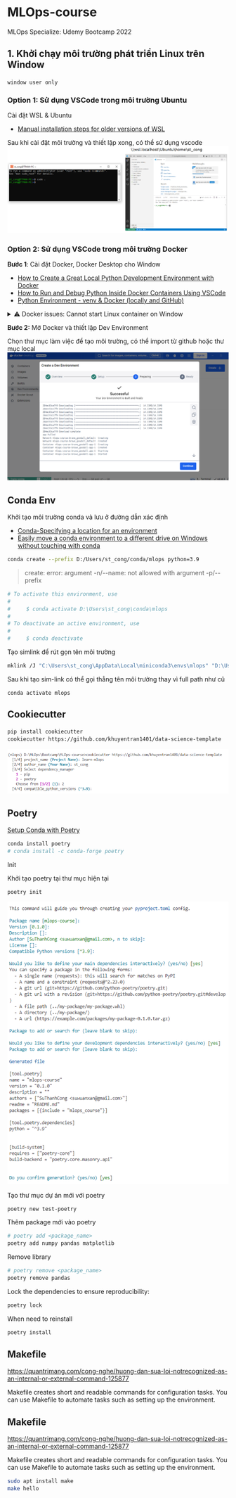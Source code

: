 # MLOps-course
MLOps Specialize: Udemy Bootcamp 2022 

## 1. Khởi chạy môi trường phát triển Linux trên Window

`window user only`

### Option 1: Sử dụng VSCode trong môi trường Ubuntu
Cài đặt WSL & Ubuntu
- [Manual installation steps for older versions of WSL](https://learn.microsoft.com/en-us/windows/wsl/install-manual#step-4---download-the-linux-kernel-update-package)

Sau khi cài đặt môi trường và thiết lập xong, có thể sử dụng vscode 
![VSCode with ubuntu linux](figs/ubuntu_wsl.PNG)


### Option 2: Sử dụng VSCode trong môi trường Docker

**Bước 1**: Cài đặt Docker, Docker Desktop cho Window
- [How to Create a Great Local Python Development Environment with Docker](https://www.youtube.com/watch?v=6OxqiEeCvMI)
- [How to Run and Debug Python Inside Docker Containers Using VSCode](https://www.youtube.com/watch?v=cJbvcH0JNGA)
- [Python Environment - venv & Docker (locally and GitHub)](https://www.youtube.com/watch?v=wSombq0VV5w)

<details>
<summary>⚠️ Docker issues: Cannot start Linux container on Window</summary>

- [Docker forever in "Docker is starting.." at Windows task](https://forums.docker.com/t/docker-stuck-on-starting/125351/4)
- [Docker Desktop distro installation failed](https://github.com/docker/for-win/issues/14183)

![docker_issue](figs/docker_issue.PNG)

```bash
dism.exe /online /enable-feature /featurename:Microsoft-Windows-Subsystem-Linux /all /norestart
wsl --set-default-version 2
wsl --unregister docker-desktop
```
</details>

**Bước 2:** Mở Docker và thiết lập Dev Environment

Chọn thư mục làm việc để tạo môi trường, có thể import từ github hoặc thư mục local
![docker dev env](figs/docker_dev_env.PNG)




## Conda Env

Khởi tạo môi trường conda và lưu ở đường dẫn xác định
- [Conda-Specifying a location for an environment](https://docs.conda.io/projects/conda/en/latest/user-guide/tasks/manage-environments.html#specifying-a-location-for-an-environment)
- [Easily move a conda environment to a different drive on Windows without touching with conda](https://gist.github.com/mattirish/4c04c0a64654760c0c3ff040b07ff181)


```bash
conda create --prefix D:/Users/st_cong/conda/mlops python=3.9
```

> create: error: argument -n/--name: not allowed with argument -p/--prefix

```bash
# To activate this environment, use
#
#     $ conda activate D:\Users\st_cong\conda\mlops
#
# To deactivate an active environment, use
#
#     $ conda deactivate
```

Tạo simlink để rút gọn tên môi trường
```bash
mklink /J "C:\Users\st_cong\AppData\Local\miniconda3\envs\mlops" "D:\Users\st_cong\conda\mlops" 
```
Sau khi tạo sim-link có thể gọi thẳng tên môi trường thay vì full path như cũ

```
conda activate mlops
```


## Cookiecutter
```bash
pip install cookiecutter
cookiecutter https://github.com/khuyentran1401/data-science-template
```

![cookiecutter](figs/cookiescutter.PNG)



## Poetry

[Setup Conda with Poetry](https://freedium.cfd/https://medium.com/m/global-identity-2?redirectUrl=https%3A%2F%2Fblog.stackademic.com%2Fconda-and-poetry-a-harmonious-fusion-8116895b6380)

```bash
conda install poetry
# conda install -c conda-forge poetry
```

Init

Khởi tạo poetry tại thư mục hiện tại
```bash
poetry init
```
![poetry](figs/poetry_init.PNG)


Tạo thư mục dự án mới với poetry
```bash
poetry new test-poetry
```


Thêm package mới vào poetry
```bash
# poetry add <package_name>
poetry add numpy pandas matplotlib
```

Remove library
```bash
# poetry remove <package_name>
poetry remove pandas
```

Lock the dependencies to ensure reproducibility:
```bash
poetry lock
```

When need to reinstall
```bash
poetry install
```


## Makefile

https://quantrimang.com/cong-nghe/huong-dan-sua-loi-notrecognized-as-an-internal-or-external-command-125877

Makefile creates short and readable commands for configuration tasks. You can use Makefile to automate tasks such as setting up the environment.

## Makefile

https://quantrimang.com/cong-nghe/huong-dan-sua-loi-notrecognized-as-an-internal-or-external-command-125877

Makefile creates short and readable commands for configuration tasks. You can use Makefile to automate tasks such as setting up the environment.

```bash
sudo apt install make
make hello
```

